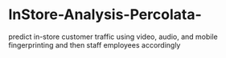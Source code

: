 # InStore-Analysis-Percolata-
predict in-store customer traffic using video, audio, and mobile fingerprinting and then staff employees accordingly
